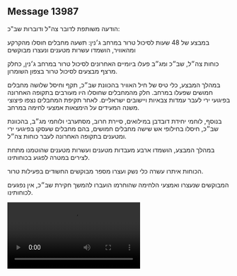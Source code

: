 ## Message 13987

הודעה משותפת לדובר צה"ל ודוברות שב"כ: 

במבצע של 48 שעות לסיכול טרור במרחב ג׳נין: תשעה מחבלים חוסלו מהקרקע ומהאוויר, הושמדו עשרות מטענים ונעצרו מבוקשים

כוחות צה״ל, שב״כ ומג״ב פעלו ביומיים האחרונים לסיכול טרור במרחב ג׳נין, כחלק מרצף מבצעים לסיכול טרור בצפון השומרון. 

במהלך המבצע, כלי טיס של חיל האוויר בהכוונת שב״כ, תקף וחיסל שלושה מחבלים חמושים שפעלו במרחב.
חלק מהמחבלים שחוסלו היו מעורבים בתקופה האחרונה בפיגועי ירי לעבר עמדות צבאיות ויישובים ישראליים.
לאחר תקיפת המחבלים נצפו פיצוצי משנה המעידים על הימצאות אמצעי לחימה במרחב.

בנוסף, לוחמי יחידת דובדבן במילואים, סיירת חרוב, מסתערבי ולוחמי מג״ב, בהכוונת שב״כ, חיסלו בחילופי אש שישה מחבלים חמושים, בהם מחבלים שעסקו בפיגועי ירי ומטענים בתקופה האחרונה לעבר כוחות צה״ל. 

במהלך המבצע, הושמדו ארבע מעבדות מטענים ועשרות מטענים שהוטמנו מתחת לצירים במטרה לפגוע בכוחותינו. 

הכוחות איתרו עשרה כלי נשק ועצרו מספר מבוקשים החשודים בפעילות טרור. 

המבוקשים שנעצרו ואמצעי הלחימה שהוחרמו הועברו להמשך חקירת שב״כ, אין נפגעים לכוחותינו.

![Video](13987/13987_media.mp4)
